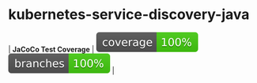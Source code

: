 kubernetes-service-discovery-java
=================================

| __JaCoCo Test Coverage__ | [![coverage](https://raw.githubusercontent.com/uharaqo/kubernetes-service-discovery-java/badges/jacoco.svg)](https://github.com/uharaqo/kubernetes-service-discovery-java/actions/workflows/build.yml) [![branches coverage](https://raw.githubusercontent.com/uharaqo/kubernetes-service-discovery-java/badges/branches.svg)](https://github.com/uharaqo/kubernetes-service-discovery-java/actions/workflows/build.yml) |
